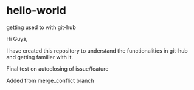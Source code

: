 # hello-world
getting used to with git-hub

Hi Guys,

I have created this repository to understand the functionalities in git-hub and getting familier with it.

Final test on autoclosing of issue/feature

Added from merge_conflict branch
